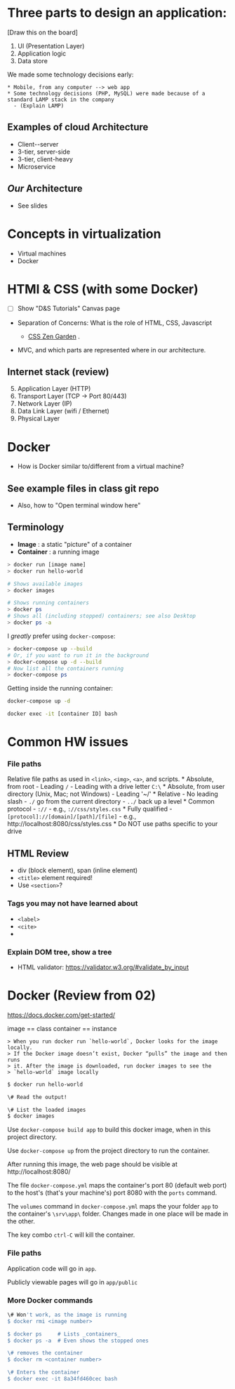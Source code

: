 # Three parts to design an application:
[Draw this on the board]

  1. UI (Presentation Layer)
  2. Application logic
  3. Data store

  We made some technology decisions early:

    * Mobile, from any computer --> web app
    * Some technology decisions (PHP, MySQL) were made because of a standard LAMP stack in the company
      - (Explain LAMP)

## Examples of cloud Architecture

  * Client--server
  * 3-tier, server-side
  * 3-tier, client-heavy
  * Microservice

## _Our_ Architecture
  * See slides

# Concepts in virtualization
  * Virtual machines
  * Docker

# HTMl & CSS (with some Docker)
  *[ ] Show "D&S Tutorials" Canvas page

* Separation of Concerns: What is the role of HTML, CSS, Javascript
    - [CSS Zen Garden](http://www.csszengarden.com)
      .

* MVC, and which parts are represented where in our architecture.


## Internet stack (review)

5. Application Layer (HTTP)
4. Transport Layer (TCP -> Port 80/443)
3. Network Layer (IP)
2. Data Link Layer (wifi / Ethernet)
1. Physical Layer


# Docker

  * How is Docker similar to/different from a virtual machine?

## See example files in class git repo
  * Also, how to "Open terminal window here"

## Terminology

  * **Image** : a static "picture" of a container
  * **Container** : a running image

```bash
> docker run [image name]
> docker run hello-world

# Shows available images
> docker images

# Shows running containers
> docker ps
# Shows all (including stopped) containers; see also Desktop
> docker ps -a
```

I _greatly_ prefer using `docker-compose`:
```bash
> docker-compose up --build
# Or, if you want to run it in the background
> docker-compose up -d --build
# Now list all the containers running
> docker-compose ps

```

Getting inside the running container:
```bash
docker-compose up -d

docker exec -it [container ID] bash

```


# Common HW issues

### File paths
Relative file paths as used in `<link>`, `<img>`, `<a>`, and scripts.
    * Absolute, from root
        - Leading `/`
        - Leading with a drive letter `C:\`
    * Absolute, from user directory (Unix, Mac; not Windows)
      - Leading '~/'
    * Relative
      - No leading slash
      - `./` go from the current directory
      - `../` back up a level
    * Common protocol
        - `://`
          - e.g., `://css/styles.css`
    * Fully qualified
        -`[protocol]://[domain]/[path]/[file]`
          - e.g., http://localhost:8080/css/styles.css
    * Do NOT use paths specific to your drive




## HTML Review

* div (block element), span (inline element)
* `<title>` element required!
* Use `<section>`?

### Tags you may not have learned about

* `<label>`
* `<cite>`
*

### Explain DOM tree, show a tree

* HTML validator: https://validator.w3.org/#validate_by_input


# Docker (Review from 02)

https://docs.docker.com/get-started/

image == class
container == instance

    > When you run docker run `hello-world`, Docker looks for the image locally.
    > If the Docker image doesn’t exist, Docker “pulls” the image and then runs
    > it. After the image is downloaded, run docker images to see the
    > `hello-world` image locally

```bash
$ docker run hello-world

\# Read the output!

\# List the loaded images
$ docker images
```

Use `docker-compose build app` to build this docker image, when in this project
directory.

Use `docker-compose up` from the project directory to run the container.

After running this image, the web page should be visible at http://localhost:8080/

The file `docker-compose.yml` maps the container's port 80 (default web port) to
the host's (that's your machine's) port 8080 with the `ports` command.

The `volumes` command in `docker-compose.yml` maps the your folder `app` to the
container's `\srv\app\` folder. Changes made in one place will be made in the
 other.

 The key combo `ctrl-C` will kill the container.

### File paths
Application code will go in `app`.

Publicly viewable pages will go in `app/public`

### More Docker commands

```bash
\# Won't work, as the image is running
$ docker rmi <image number>

$ docker ps     # Lists _containers_
$ docker ps -a  # Even shows the stopped ones

\# removes the container
$ docker rm <container number>

\# Enters the container
$ docker exec -it 8a34fd460cec bash
```
